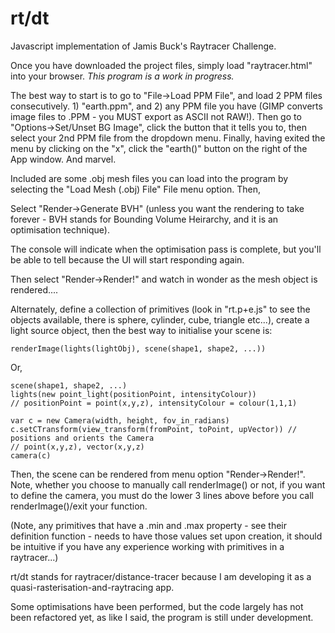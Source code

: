 # rt/dt
Javascript implementation of Jamis Buck's Raytracer Challenge.

Once you have downloaded the project files, simply load "raytracer.html" into your browser. *This program is a work in progress.* 

The best way to start is to go to "File->Load PPM File", and load 2 PPM files consecutively. 1) "earth.ppm", and 2) any PPM file you have (GIMP converts image files to .PPM - you MUST export as ASCII not RAW!). Then go to "Options->Set/Unset BG Image", click the button that it tells you to, then select your 2nd PPM file from the dropdown menu. Finally, having exited the menu by clicking on the "x", click the "earth()" button on the right of the App window. And marvel.


Included are some .obj mesh files you can load into the program by selecting the "Load Mesh (.obj) File" File menu option. Then,

Select "Render->Generate BVH" (unless you want the rendering to take forever - BVH stands for Bounding Volume Heirarchy, and it is an optimisation technique).

The console will indicate when the optimisation pass is complete, but you'll be able to tell because the UI will start responding again.

Then select "Render->Render!" and watch in wonder as the mesh object is rendered....

Alternately, define a collection of primitives (look in "rt.p+e.js" to see the objects available, there is sphere, cylinder, cube, triangle etc...), create a light source object, then the best way to initialise your scene is:

	renderImage(lights(lightObj), scene(shape1, shape2, ...))
	
Or,

	scene(shape1, shape2, ...)
	lights(new point_light(positionPoint, intensityColour))
	// positionPoint = point(x,y,z), intensityColour = colour(1,1,1)
	
	var c = new Camera(width, height, fov_in_radians)
	c.setCTransform(view_transform(fromPoint, toPoint, upVector)) // positions and orients the Camera
	// point(x,y,z), vector(x,y,z)
	camera(c)
	

Then, the scene can be rendered from menu option "Render->Render!". Note, whether you choose to manually call renderImage() or not, if you want to define the camera, you must do the lower 3 lines above before you call renderImage()/exit your function.


(Note, any primitives that have a .min and .max property - see their definition function - needs to have those values set upon creation, it should be intuitive if you have any experience working with primitives in a raytracer...)

rt/dt stands for raytracer/distance-tracer because I am developing it as a quasi-rasterisation-and-raytracing app.

Some optimisations have been performed, but the code largely has not been refactored yet, as like I said, the program is still under development.

